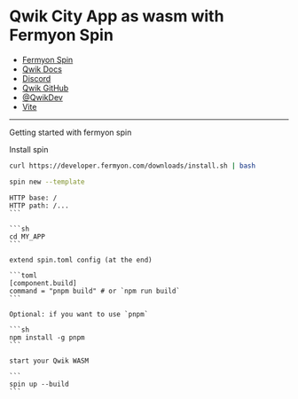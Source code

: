 # Qwik City App as wasm with Fermyon Spin

- [Fermyon Spin](https://www.fermyon.com/)
- [Qwik Docs](https://qwik.builder.io/)
- [Discord](https://qwik.builder.io/chat)
- [Qwik GitHub](https://github.com/BuilderIO/qwik)
- [@QwikDev](https://twitter.com/QwikDev)
- [Vite](https://vitejs.dev/)

---

Getting started with fermyon spin

Install spin

```sh
curl https://developer.fermyon.com/downloads/install.sh | bash
```

```sh
spin new --template
```

````
HTTP base: /
HTTP path: /...
```

```sh
cd MY_APP
```

extend spin.toml config (at the end)

```toml
[component.build]
command = "pnpm build" # or `npm run build`
```

Optional: if you want to use `pnpm`

```sh
npm install -g pnpm
```

start your Qwik WASM

```
spin up --build
```
````
